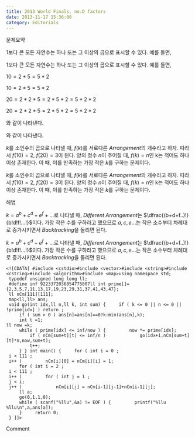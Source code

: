 ```yaml
---
title: 2013 World Finals, no.D factors
date: 2013-11-17 15:36:00
category: Editorials
---
```


문제요약

1보다 큰 모든 자연수는 하나 또는 그 이상의 곱으로 표시할 수 있다. 예를 들면, 

1보다 큰 모든 자연수는 하나 또는 그 이상의 곱으로 표시할 수 있다. 예를 들면, 

$10 = 2*5 = 5*2$

$10 = 2*5 = 5*2$

$20 = 2*2*5 = 2*5*2 = 5*2*2$ 

$20 = 2*2*5 = 2*5*2 = 5*2*2$ 

와 같이 나타낸다.

와 같이 나타낸다.

$k$를 소인수의 곱으로 나타낼 때, $f(k)$를 서로다른 $Arrangement$의 개수라고 하자. 따라서 $f(10)=2$, $f(20)=3$이 된다. 양의 정수 $n$이 주어질 때, $f(k)=n$인 k는 적어도 하나 이상 존재한다. 이 때, 이를 만족하는 가장 작은 $k$를 구하는 문제이다.

$k$를 소인수의 곱으로 나타낼 때, $f(k)$를 서로다른 $Arrangement$의 개수라고 하자. 따라서 $f(10)=2$, $f(20)=3$이 된다. 양의 정수 $n$이 주어질 때, $f(k)=n$인 k는 적어도 하나 이상 존재한다. 이 때, 이를 만족하는 가장 작은 $k$를 구하는 문제이다.





해법

$k = a^b+c^d+e^f+...$로 나타낼 때, $Different$ $Arrangement$는 $\dfrac{(b+d+f..)!}{b!d!f!...!}$이다. 가장 작은 수를 구하라고 했으므로 $a,c,e...$는 작은 소수부터 차례대로 증가시키면서 $Backtracking$을 돌리면 된다. 

$k = a^b+c^d+e^f+...$로 나타낼 때, $Different$ $Arrangement$는 $\dfrac{(b+d+f..)!}{b!d!f!...!}$이다. 가장 작은 수를 구하라고 했으므로 $a,c,e...$는 작은 소수부터 차례대로 증가시키면서 $Backtracking$을 돌리면 된다. 






```
<![CDATA[ #include <cstdio>#include <vector>#include <string>#include <cstring>#include <algorithm>#include <map>using namespace std;
 typedef unsigned long long ll;
 #define inf 9223372036854775807ll int prime[]={2,3,5,7,11,13,17,19,23,29,31,37,41,43,47};
 ll nCm[111][111];
 map<ll,ll> ans;
 void go(int idx,ll n,ll k, int sum) {     if ( k <= 0 || n <= 0 || !prime[idx] ) return ;
     if ( sum > 0 ) ans[n]=ans[n]==0?k:min(ans[n],k);
     int t =1;
ll now =k;
     while ( prime[idx] <= inf/now ) {         now *= prime[idx];
         if ( nCm[sum+t][t] <= inf/n )             go(idx+1,nCm[sum+t][t]*n,now,sum+t);
         t++;
     } } int main() {     for ( int i = 0 ;
 i < 111 ;
 i++ )         nCm[i][0] = nCm[i][i] = 1;
     for ( int i = 2 ;
 i < 111 ;
 i++ )         for ( int j = 1 ;
 j < i;
 j++ )             nCm[i][j] = nCm[i-1][j-1]+nCm[i-1][j];
     ll a;
     go(0,1,1,0);
     while ( scanf("%llu",&a) != EOF ) {         printf("%llu %llu\n",a,ans[a]);
     }     return 0;
 } ]]>
```
Comment

